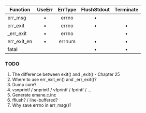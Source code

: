 Function | UseErr | ErrType | FlushStdout | Terminate
---|:---:|:---:|:---:|:---:
err_msg     | • | errno | • |
err_exit    | • | errno | • | • 
_err_exit   | • | errno |   | • 
err_exit_en | • | errnum| • | • 
fatal       |   |       | • | • 

### TODO
1. The difference between exit() and _exit() - Chapter 25
2. Where to use err_exit_en() and _err_exit()?
3. Dump core?
4. vsnprintf / snprintf / vfprintf / fprintf / ...
5. Generate emane.c.inc
6. fflush? / line-buffered?
7. Why save errno in err_msg()?